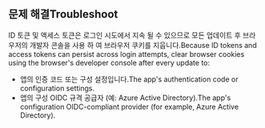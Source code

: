 ## <a name="troubleshoot"></a><span data-ttu-id="fc1da-101">문제 해결</span><span class="sxs-lookup"><span data-stu-id="fc1da-101">Troubleshoot</span></span>

<span data-ttu-id="fc1da-102">ID 토큰 및 액세스 토큰은 로그인 시도에서 지속 될 수 있으므로 모든 업데이트 후 브라우저의 개발자 콘솔을 사용 하 여 브라우저 쿠키를 지웁니다.</span><span class="sxs-lookup"><span data-stu-id="fc1da-102">Because ID tokens and access tokens can persist across login attempts, clear browser cookies using the browser's developer console after every update to:</span></span>

* <span data-ttu-id="fc1da-103">앱의 인증 코드 또는 구성 설정입니다.</span><span class="sxs-lookup"><span data-stu-id="fc1da-103">The app's authentication code or configuration settings.</span></span>
* <span data-ttu-id="fc1da-104">앱의 구성 OIDC 규격 공급자 (예: Azure Active Directory).</span><span class="sxs-lookup"><span data-stu-id="fc1da-104">The app's configuration OIDC-compliant provider (for example, Azure Active Directory).</span></span>
